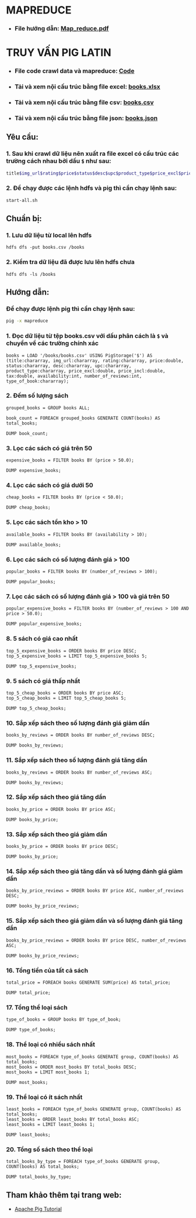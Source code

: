 # MAPREDUCE

- ### File hướng dẫn: [Map_reduce.pdf](./Map_Reduce.pdf)

# TRUY VẤN PIG LATIN

- ### File code crawl data và mapreduce: [Code](Code/)
- ### Tải và xem nội cấu trúc bằng file excel: [books.xlsx](Data/books.xlsx)
- ### Tải và xem nội cấu trúc bằng file csv: [books.csv](Data/books.csv)
- ### Tải và xem nội cấu trúc bằng file json: [books.json](Data/books.json)

## Yêu cầu:

### 1. Sau khi crawl dữ liệu nên xuất ra file excel có cấu trúc các trường cách nhau bởi dấu `$` như sau:

```bash
title$img_url$rating$price$status$desc$upc$product_type$price_excl$price_incl$tax$availability$number_of_reviews$type_of_book
```

### 2. Để chạy được các lệnh hdfs và pig thì cần chạy lệnh sau:

```bash
start-all.sh
```

## Chuẩn bị:

### 1. Lưu dữ liệu từ local lên hdfs

```
hdfs dfs -put books.csv /books
```

### 2. Kiểm tra dữ liệu đã được lưu lên hdfs chưa

```
hdfs dfs -ls /books
```

## Hướng dẫn:

### Để chạy được lệnh pig thì cần chạy lệnh sau:

```bash
pig -x mapreduce
```

### 1. Đọc dữ liệu từ tệp books.csv với dấu phân cách là `$` và chuyển về các trường chính xác

```
books = LOAD '/books/books.csv' USING PigStorage('$') AS (title:chararray, img_url:chararray, rating:chararray, price:double, status:chararray, desc:chararray, upc:chararray, product_type:chararray, price_excl:double, price_incl:double, tax:double, availability:int, number_of_reviews:int, type_of_book:chararray);
```

### 2. Đếm số lượng sách

```
grouped_books = GROUP books ALL;
```
```
book_count = FOREACH grouped_books GENERATE COUNT(books) AS total_books;
```

```
DUMP book_count;
```

### 3. Lọc các sách có giá trên 50

```
expensive_books = FILTER books BY (price > 50.0);
```

```
DUMP expensive_books;
```

### 4. Lọc các sách có giá dưới 50

```
cheap_books = FILTER books BY (price < 50.0);
```

```
DUMP cheap_books;
```

### 5. Lọc các sách tồn kho > 10

```
available_books = FILTER books BY (availability > 10);
```

```
DUMP available_books;
```

### 6. Lọc các sách có số lượng đánh giá > 100

```
popular_books = FILTER books BY (number_of_reviews > 100);
```

```
DUMP popular_books;
```

### 7. Lọc các sách có số lượng đánh giá > 100 và giá trên 50

```
popular_expensive_books = FILTER books BY (number_of_reviews > 100 AND price > 50.0);
```

```
DUMP popular_expensive_books;
```

### 8. 5 sách có giá cao nhất

```
top_5_expensive_books = ORDER books BY price DESC;
top_5_expensive_books = LIMIT top_5_expensive_books 5;
```

```
DUMP top_5_expensive_books;
```

### 9. 5 sách có giá thấp nhất

```
top_5_cheap_books = ORDER books BY price ASC;
top_5_cheap_books = LIMIT top_5_cheap_books 5;
```

```
DUMP top_5_cheap_books;
```

### 10. Sắp xếp sách theo số lượng đánh giá giảm dần

```
books_by_reviews = ORDER books BY number_of_reviews DESC;
```

```
DUMP books_by_reviews;
```

### 11. Sắp xếp sách theo số lượng đánh giá tăng dần

```
books_by_reviews = ORDER books BY number_of_reviews ASC;
```

```
DUMP books_by_reviews;
```

### 12. Sắp xếp sách theo giá tăng dần

```
books_by_price = ORDER books BY price ASC;
```

```
DUMP books_by_price;
```

### 13. Sắp xếp sách theo giá giảm dần

```
books_by_price = ORDER books BY price DESC;
```

```
DUMP books_by_price;
```

### 14. Sắp xếp sách theo giá tăng dần và số lượng đánh giá giảm dần

```
books_by_price_reviews = ORDER books BY price ASC, number_of_reviews DESC;
```

```
DUMP books_by_price_reviews;
```

### 15. Sắp xếp sách theo giá giảm dần và số lượng đánh giá tăng dần

```
books_by_price_reviews = ORDER books BY price DESC, number_of_reviews ASC;
```

```
DUMP books_by_price_reviews;
```

### 16. Tổng tiền của tất cả sách

```
total_price = FOREACH books GENERATE SUM(price) AS total_price;
```

```
DUMP total_price;
```

### 17. Tổng thể loại sách

```
type_of_books = GROUP books BY type_of_book;
```

```
DUMP type_of_books;
```

### 18. Thể loại có nhiều sách nhất

```
most_books = FOREACH type_of_books GENERATE group, COUNT(books) AS total_books;
most_books = ORDER most_books BY total_books DESC;
most_books = LIMIT most_books 1;
```

```
DUMP most_books;
```

### 19. Thể loại có ít sách nhất

```
least_books = FOREACH type_of_books GENERATE group, COUNT(books) AS total_books;
least_books = ORDER least_books BY total_books ASC;
least_books = LIMIT least_books 1;
```

```
DUMP least_books;
```

### 20. Tổng số sách theo thể loại

```
total_books_by_type = FOREACH type_of_books GENERATE group, COUNT(books) AS total_books;
```

```
DUMP total_books_by_type;
```

## Tham khảo thêm tại trang web:

- [Apache Pig Tutorial](https://www.tutorialspoint.com/apache_pig/)
